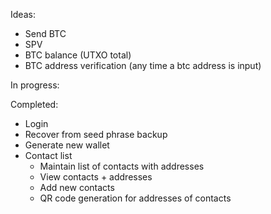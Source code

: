 Ideas:
* Send BTC
* SPV
* BTC balance (UTXO total)
* BTC address verification (any time a btc address is input)

In progress:


Completed:
* Login
* Recover from seed phrase backup
* Generate new wallet
* Contact list
  * Maintain list of contacts with addresses
  * View contacts + addresses
  * Add new contacts
  * QR code generation for addresses of contacts